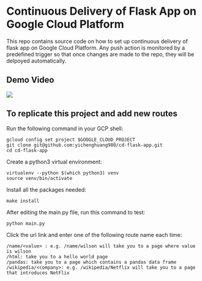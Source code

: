 # Continuous Delivery of Flask App on Google Cloud Platform
This repo contains source code on how to set up continuous delivery of flask app on Google Cloud Platform. Any push action is monitored by a predefined trigger so that once changes are made to the repo, they will be delpoyed automatically.

## Demo Video
[![](http://img.youtube.com/vi/vyJf69DbSKY/0.jpg)](https://youtu.be/vyJf69DbSKY "Continuous Delivery of Flask App on GCP")

## To replicate this project and add new routes
Run the following command in your GCP shell:

```
gcloud config set project $GOOGLE_CLOUD_PROJECT
git clone git@github.com:yichenghuang980/cd-flask-app.git
cd cd-flask-app
```

Create a python3 virtual environment:

```
virtualenv --python $(which python3) venv
source venv/bin/activate
```

Install all the packages needed:

```
make install
```

After editing the main.py file, run this command to test:

```
python main.py
```

Click the url link and enter one of the following route name each time:

```
/name/<value> : e.g. /name/wilson will take you to a page where value is wilson
/html: take you to a hello world page
/pandas: take you to a page which contains a pandas data frame
/wikipedia/<company>: e.g. /wikipedia/Netflix will take you to a page that introduces NetFlix
```
